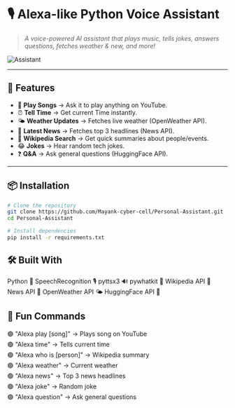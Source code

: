 # 🎙️ Alexa-like Python Voice Assistant

> _A voice-powered AI assistant that plays music, tells jokes, answers questions, fetches weather & new, and more!_  

![Assistant](https://media.giphy.com/media/v1.Y2lkPTc5MGI3NjExZjF5M3dsMWhjbzM5aXo5dXRvZmd2OXlpemh2YzA4cHdhZDBwZjR5MyZlcD12MV9naWZzX3NlYXJjaCZjdD1n/3oriO0OEd9QIDdllqo/giphy.gif)

---

## 🚀 Features

- 🎵 **Play Songs** → Ask it to play anything on YouTube.  
- ⏰ **Tell Time** → Get current Time instantly.  
- 🌤️ **Weather Updates** → Fetches live weather (OpenWeather API).  
- 📰 **Latest News** → Fetches top 3 headlines (News API).  
- 📖 **Wikipedia Search** → Get quick summaries about people/events.  
- 😂 **Jokes** → Hear random tech jokes.  
- ❓ **Q&A** → Ask general questions (HuggingFace API).  

---

## 📦 Installation

```bash
# Clone the repository
git clone https://github.com/Mayank-cyber-cell/Personal-Assistant.git
cd Personal-Assistant

# Install dependencies
pip install -r requirements.txt
```
## 🛠️ Built With

Python
 🐍
SpeechRecognition
 🎙️
pyttsx3
 🔊
pywhatkit
 🎵
Wikipedia API
 📖
News API
 📰
OpenWeather API
 🌤️
HuggingFace API
 🤗

## 🤖 Fun Commands
🟢 "Alexa play [song]" → Plays song on YouTube  
🟢 "Alexa time" → Tells current time  
🟢 "Alexa who is [person]" → Wikipedia summary  
🟢 "Alexa weather" → Current weather  
🟢 "Alexa news" → Top 3 news headlines  
🟢 "Alexa joke" → Random joke  
🟢 "Alexa question" → Ask general questions  

